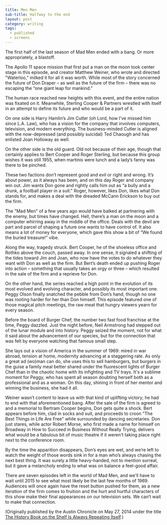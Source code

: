```yaml
---
title: Men Men
sub-title: Halfway to the end
layout: post
category: writing
tags:
  - published
  - screens
---
```


The first half of the last season of Mad Men ended with a bang. Or more appropriately, a blastoff.

The Apollo 11 space mission that first put a man on the moon took center stage in this episode, and creator Matthew Weiner, who wrote and directed "Waterloo," milked it for all it was worth. While most of the story concerned the future of Don Draper – as well as the future of the firm – there was no escaping the “one giant leap for mankind.”

The human race reached new heights with this event, and the entire nation was fixated on it. Meanwhile, Sterling Cooper & Partners wrestled with itself in an attempt to define its future and who would be a part of it.

On one side is Harry Hamlin’s Jim Cutler (oh Lord, how I've missed him since L.A. Law), who has a vision for the company that involves computers, television, and modern everything. The business-minded Cutler is aligned with the now-depressed (and possibly suicidal) Ted Chaough and has enlisted Joan Holloway as well.

On the other side is the old guard. Old not because of their age, though that certainly applies to Bert Cooper and Roger Sterling, but because this group wishes it was still 1955, when martinis were lunch and a lady’s fanny was there to be pinched.

These two factions don’t represent good and evil or right and wrong. It’s about power, as it always has been, and on this day Roger and company win out. Jim wants Don gone and rightly calls him out as “a bully and a drunk, a football player in a suit." Roger, however, likes Don, likes what Don stands for, and makes a deal with the dreaded McCann Erickson to buy out the firm.

The "Mad Men" of a few years ago would have balked at partnering with the enemy, but times have changed. Hell, there’s a man on the moon and a computer whirring away in the middle of the office. Deals with the devil are part and parcel of shaping a future one wants to have control of. It also means a lot of money for everyone, which gave this show a bit of “We found the buried treasure!” vibe.

Along the way, tragedy struck. Bert Cooper, he of the shoeless office and Rothko above the couch, passed away. In one sense, it signaled a shifting of the tides toward Jim and Joan, who now have the votes to do whatever they want with Don as well as the firm. But Bert’s death ended up pushing Roger into action – something that usually takes an orgy or three – which resulted in the sale of the firm and a reprieve for Don.

On the other hand, the series reached a high point in the evolution of its most evolved and evolving character, and possibly its most important one. Peggy Olson finally snatched the pebble from Don’s hand, though no one was rooting harder for her than Don himself. This episode featured one of those magical pitch meetings, the raw meat that hungry viewers yearn for every season.

Before the board of Burger Chef, the number two fast food franchise at the time, Peggy dazzled. Just the night before, Neil Armstrong had stepped out of the lunar module and into history. Peggy seized the moment, not for what it said about the advancement of our species, but for the connection that was felt by everyone watching that famous small step.

She lays out a vision of America in the summer of 1969: mired in war abroad, tension at home, modernity advancing at a staggering rate. As only a great ad (wo)man can do, she uses this to sell hamburgers, but burgers in the guise a family meal better shared under the fluorescent lights of Burger Chef than in the chaotic home with its infighting and TV trays. It's a sublime moment for Peggy, who has spent all season doubting herself both as a professional and as a woman. On this day, shining in front of her mentor and winning the business, she had it all.

Weiner wasn’t content to leave us with that kind of uplifting victory; he had to end with that aforementioned bang. After the sale of the firm is agreed to and a memorial to Bertram Cooper begins, Don gets quite a shock. Bert appears before him, clad in socks and suit, and proceeds to croon "The Best Things in Life Are Free" while surrounded by dancing secretaries. Don just stares, while actor Robert Morse, who first made a name for himself on Broadway in How to Succeed in Business Without Really Trying, delivers what would be a fabulous bit of music theatre if it weren't taking place right next to the conference room.

By the time the apparition disappears, Don’s eyes are wet, and we’re left to watch the weight of those words sink in for a man who’s always chasing the next best thing. It was surely a little heavy-handed, not to mention surreal, but it gave a melancholy ending to what was on balance a feel-good affair.

There are seven episodes left in the world of Mad Men, and we'll have to wait until 2015 to see what most likely be the last few months of 1969. Audiences will once again have the reset button pushed for them, as a new iteration of the firm comes to fruition and the hurt and hurtful characters of this show make their final appearances on our television sets. We can’t wait to make that connection.

(Originally published by the Austin Chronicle on May 27, 2014 under the title [The History Book on the Shelf Is Always Repeating Itself](http://www.austinchronicle.com/daily/screens/2014-05-27/the-history-book-on-the-shelf-is-always-repeating-itself/).)